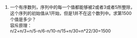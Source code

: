 1. 一个有序数列，序列中的每一个值都能够被2或者3或者5所整除，  
这个序列的初始值从1开始，但是1并不在这个数列中。求第1500  
个值是多少？  
容斥原理：  
n/2+n/3+n/5-n/6-n/10-n/15+n/30=n*22/30=1500  